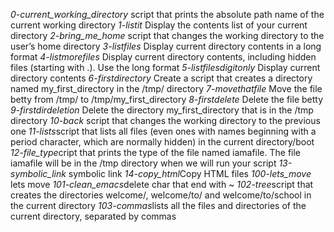 *0-current_working_directory* script that prints the absolute path name of the current working directory
*1-listit* Display the contents list of your current directory
*2-bring_me_home* script that changes the working directory to the user’s home directory
*3-listfiles* Display current directory contents in a long format
*4-listmorefiles* Display current directory contents, including hidden files (starting with .). Use the long format
*5-listfilesdigitonly* Display current directory contents
*6-firstdirectory* Create a script that creates a directory named my_first_directory in the /tmp/ directory
*7-movethatfile* Move the file betty from /tmp/ to /tmp/my_first_directory
*8-firstdelete* Delete the file betty
*9-firstdirdeletion* Delete the directory my_first_directory that is in the /tmp directory
*10-back* script that changes the working directory to the previous one
*11-lists*script that lists all files (even ones with names beginning with a period character, which are normally hidden) in the current directory/boot
*12-file_type*cript that prints the type of the file named iamafile. The file iamafile will be in the /tmp directory when we will run your script
*13-symbolic_link* symbolic link
*14-copy_html*Copy HTML files
*100-lets_move* lets move
*101-clean_emacs*delete char that end with ~
*102-tree*script that creates the directories welcome/, welcome/to/ and welcome/to/school in the current directory
*103-commas*lists all the files and directories of the current directory, separated by commas
